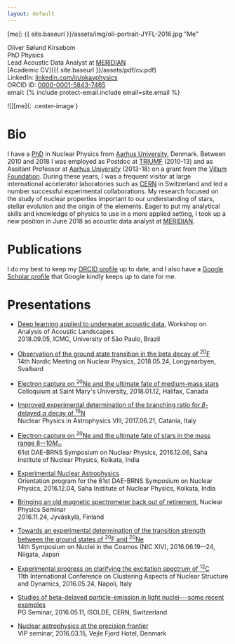 ```yaml
---
layout: default
---
```


[me]: {{ site.baseurl }}/assets/img/oli-portrait-JYFL-2016.jpg "Me"

Oliver Sølund Kirsebom<br/>
PhD Physics<br/>
Lead Acoustic Data Analyst at [MERIDIAN](https://meridian.cs.dal.ca/)<br/>
[Academic CV]({{ site.baseurl }}/assets/pdf/cv.pdf)<br/>
LinkedIn: [linkedin.com/in/okayphysics](www.linkedin.com/in/okayphysics)<br/>
ORCID ID: [0000-0001-5843-7465](https://orcid.org/0000-0001-5843-7465)<br/>
email: {% include protect-email.include email=site.email %}

![][me]{: .center-image }


# [](#header-1) Bio

I have a [PhD](http://phys.au.dk/fileadmin/site_files/publikationer/phd/Oliver_Kirsebom.pdf) in Nuclear Physics from [Aarhus University](http://phys.au.dk/), Denmark. Between 2010 and 2018 I was employed as Postdoc at [TRIUMF](https://www.triumf.ca/) (2010-13) and as Assitant Professor at [Aarhus University](http://phys.au.dk/) (2013-18) on a grant from the [Villum Foundation](https://veluxfoundations.dk/en). During these years, I was a frequent visitor at large international accelerator laboratories such as [CERN](https://home.cern/) in Switzerland and led a number successful experimental collaborations. My research focused on the study of nuclear properties important to our understanding of stars, stellar evolution and the origin of the elements. Eager to put my analytical skills and knowledge of physics to use in a more applied setting, I took up a new position in June 2018 as acoustic data analyst at [MERIDIAN](https://meridian.cs.dal.ca/).


# [](#header-1) Publications

I do my best to keep my [ORCID profile](https://orcid.org/0000-0001-5843-7465) up to date, and I also have a [Google Scholar profile](https://scholar.google.ca/citations?user=tIazdcoAAAAJ&hl=en) that Google kindly keeps up to date for me.


# [](#header-1) Presentations

* [Deep learning applied to underwater acoustic data](https://meridian.cs.dal.ca/wp-content/uploads/2018/09/okirsebom_saopaulo_20180905.pdf), 
  Workshop on Analysis of Acoustic Landscapes<br/>
  2018.09.05, ICMC, University of São Paulo, Brazil
  
* [Observation of the ground state transition in the beta decay of <sup>20</sup>F](https://indico.cern.ch/event/686407/contributions/3001378/attachments/1655269/2649510/okirsebom_svalbard.pdf)<br/>
  14th Nordic Meeting on Nuclear Physics, 
  2018.05.24, Longyearbyen, Svalbard

* [Electron capture on <sup>20</sup>Ne and the ultimate fate of medium-mass stars](https://drive.google.com/file/d/1H6GMr45f-J2KBftb1G1kTXotggblRmk3/view?usp=sharing)<br/>
  Colloquium at Saint Mary's University, 
  2018.01.12, Halifax, Canada
  
* [Improved experimental determination of the branching ratio for $\beta$-delayed $\alpha$ decay of <sup>16</sup>N](https://docs.google.com/presentation/d/1FOwCLzzkBtT3RjqxL_szR-p3V4Lj1JnB0QDvN5ir9Mg/edit?usp=sharing)<br/>
  Nuclear Physics in Astrophysics VIII, 
  2017.06.21, Catania, Italy
  
* [Electron capture on <sup>20</sup>Ne and the ultimate fate of stars in the mass range 8--10$M_{\odot}$](https://docs.google.com/presentation/d/1oDzplF7Wc3p91nw8pcE_jXVZk3k94bzezy8iibs3vGo/edit?usp=sharing)<br/>
  61st DAE-BRNS Symposium on Nuclear Physics, 
  2016.12.06, Saha Institute of Nuclear Physics, Kolkata, India
  
* [Experimental Nuclear Astrophysics](https://docs.google.com/presentation/d/1JrhaXjAt2JkSlCJiWZX1Uc59hCGUf8jhmqJGCzBRqeY/edit?usp=sharing)<br/>
  Orientation program for the 61st DAE-BRNS Symposium on Nuclear Physics, 
  2016.12.04, Saha Institute of Nuclear Physics, Kolkata, India
  
* [Bringing an old magnetic spectrometer back out of retirement](https://docs.google.com/presentation/d/1dRDiIK51J72vA_6oQLTvAx830PGuyUHS2B2BQgM0jxs/edit?usp=sharing), 
  Nuclear Physics Seminar<br/>
  2016.11.24, Jyväskylä, Finland
  
* [Towards an experimental determination of the transition strength between the ground states of <sup>20</sup>F and <sup>20</sup>Ne](https://drive.google.com/file/d/0B2jsHF2efgcVM0Z3RWhMZVhVcDQ/view?usp=sharing)<br/>
  14th Symposium on Nuclei in the Cosmos (NIC XIV), 
  2016.06.19--24, Niigata, Japan
  
* [Experimental progress on clarifying the excitation spectrum of <sup>12</sup>C](https://docs.google.com/presentation/d/1GTraiFf1he-Kub-DYL7fZVeL07bxfom-V-3HnUWftK0/edit?usp=sharing)<br/>
  11th International Conference on Clustering Aspects of Nuclear Structure and Dynamics, 
  2016.05.24, Napoli, Italy
  
* [Studies of beta-delayed particle-emission in light nuclei---some recent examples](https://docs.google.com/presentation/d/1-EAnxN6-dXpK8Fn6u4VYMKIRFmHmsOp6VFC6aa34Qys/edit?usp=sharing)<br/>
  PG Seminar, 
  2016.05.11, ISOLDE, CERN, Switzerland
  
* [Nuclear astrophysics at the precision frontier](https://docs.google.com/presentation/d/16FuYUVvA2xOz1ElQ6SOju5zu_2QMVkpyAt9LYCPFua4/edit?usp=sharing)<br/>
  VIP seminar, 
  2016.03.15, Vejle Fjord Hotel, Denmark
